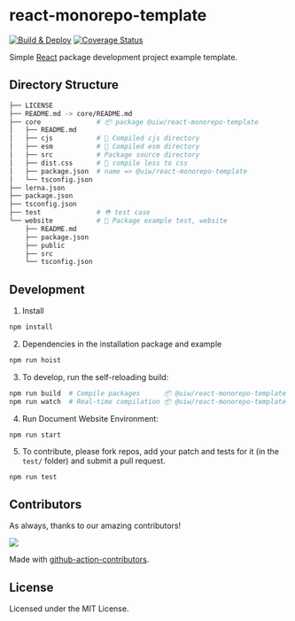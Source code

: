 react-monorepo-template
===

[![Build & Deploy](https://github.com/uiwjs/react-monorepo-template/actions/workflows/ci.yml/badge.svg)](https://github.com/uiwjs/react-monorepo-template/actions/workflows/ci.yml)
[![Coverage Status](https://uiwjs.github.io/react-monorepo-template/badges.svg)](https://uiwjs.github.io/react-monorepo-template/coverage/lcov-report/)

Simple [React](https://github.com/facebook/react) package development project example template.

## Directory Structure

```bash
├── LICENSE
├── README.md -> core/README.md
├── core              # 📦 package @uiw/react-monorepo-template
│   ├── README.md
│   ├── cjs           # 🔄 Compiled cjs directory
│   ├── esm           # 🔄 Compiled esm directory
│   ├── src           # Package source directory
│   ├── dist.css      # 🔄 compile less to css
│   ├── package.json  # name => @uiw/react-monorepo-template
│   └── tsconfig.json
├── lerna.json
├── package.json
├── tsconfig.json
├── test              # ⛑ test case
└── website           # 🐝 Package example test, website
    ├── README.md
    ├── package.json
    ├── public
    ├── src
    └── tsconfig.json
```

## Development

1. Install

```bash
npm install
```

2. Dependencies in the installation package and example

```bash
npm run hoist
```

3. To develop, run the self-reloading build:

```bash
npm run build  # Compile packages      📦 @uiw/react-monorepo-template
npm run watch  # Real-time compilation 📦 @uiw/react-monorepo-template
```

4. Run Document Website Environment:

```bash
npm run start
```

5. To contribute, please fork repos, add your patch and tests for it (in the `test/` folder) and submit a pull request.

```
npm run test
```

## Contributors

As always, thanks to our amazing contributors!

<a href="https://github.com/uiwjs/react-monorepo-template/graphs/contributors">
  <img src="https://uiwjs.github.io/react-monorepo-template/CONTRIBUTORS.svg" />
</a>

Made with [github-action-contributors](https://github.com/jaywcjlove/github-action-contributors).

## License

Licensed under the MIT License.
